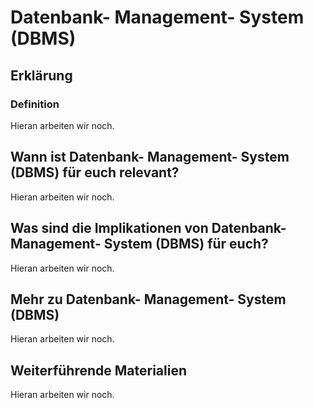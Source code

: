 # Datenbank- Management- System (DBMS)
## Erklärung
### Definition
Hieran arbeiten wir noch.

## Wann ist Datenbank- Management- System (DBMS) für euch relevant?
Hieran arbeiten wir noch.

## Was sind die Implikationen von Datenbank- Management- System (DBMS) für euch? 
Hieran arbeiten wir noch.

## Mehr zu Datenbank- Management- System (DBMS)   
Hieran arbeiten wir noch.

## Weiterführende Materialien
Hieran arbeiten wir noch.

